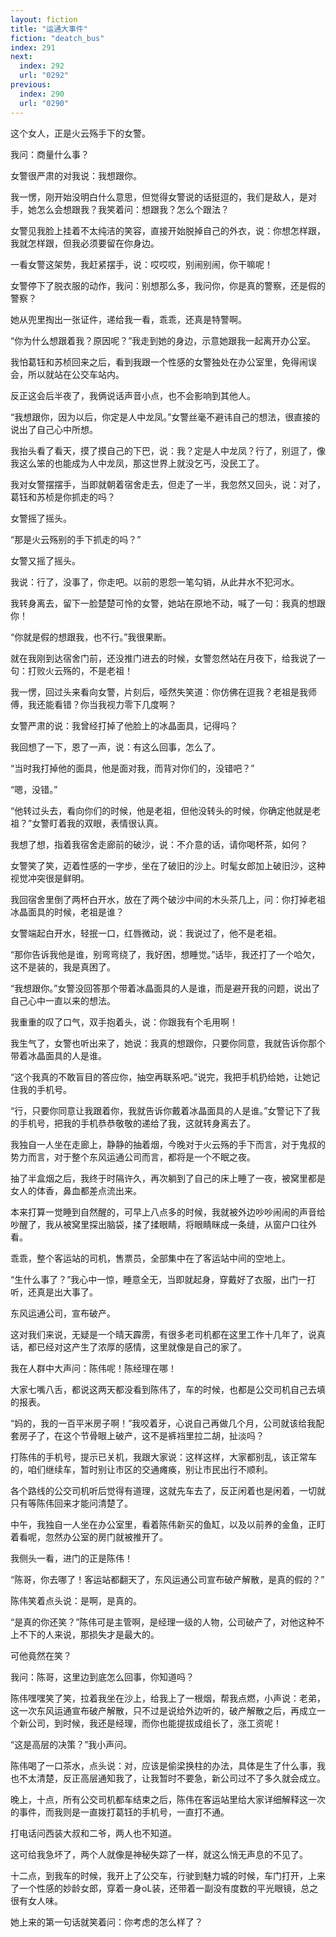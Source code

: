 ```yaml
---
layout: fiction
title: "运通大事件"
fiction: "deatch_bus"
index: 291
next:
  index: 292
  url: "0292"
previous:
  index: 290
  url: "0290"
---
```

这个女人，正是火云殇手下的女警。

我问：商量什么事？

女警很严肃的对我说：我想跟你。

我一愣，刚开始没明白什么意思，但觉得女警说的话挺逗的，我们是敌人，是对手，她怎么会想跟我？我笑着问：想跟我？怎么个跟法？

女警见我脸上挂着不太纯洁的笑容，直接开始脱掉自己的外衣，说：你想怎样跟，我就怎样跟，但我必须要留在你身边。

一看女警这架势，我赶紧摆手，说：哎哎哎，别闹别闹，你干嘛呢！

女警停下了脱衣服的动作，我问：别想那么多，我问你，你是真的警察，还是假的警察？

她从兜里掏出一张证件，递给我一看，乖乖，还真是特警啊。

“你为什么想跟着我？原因呢？”我走到她的身边，示意她跟我一起离开办公室。

我怕葛钰和苏桢回来之后，看到我跟一个性感的女警独处在办公室里，免得闹误会，所以就站在公交车站内。

反正这会后半夜了，我俩说话声音小点，也不会影响到其他人。

“我想跟你，因为以后，你定是人中龙凤。”女警丝毫不避讳自己的想法，很直接的说出了自己心中所想。

我抬头看了看天，摸了摸自己的下巴，说：我？定是人中龙凤？行了，别逗了，像我这么笨的也能成为人中龙凤，那这世界上就没乞丐，没民工了。

我对女警摆摆手，当即就朝着宿舍走去，但走了一半，我忽然又回头，说：对了，葛钰和苏桢是你抓走的吗？

女警摇了摇头。

“那是火云殇别的手下抓走的吗？”

女警又摇了摇头。

我说：行了，没事了，你走吧。以前的恩怨一笔勾销，从此井水不犯河水。

我转身离去，留下一脸楚楚可怜的女警，她站在原地不动，喊了一句：我真的想跟你！

“你就是假的想跟我，也不行。”我很果断。

就在我刚到达宿舍门前，还没推门进去的时候，女警忽然站在月夜下，给我说了一句：打败火云殇的，不是老祖！

我一愣，回过头来看向女警，片刻后，哑然失笑道：你仿佛在逗我？老祖是我师傅，我还能看错？你当我视力零下几度啊？

女警严肃的说：我曾经打掉了他脸上的冰晶面具，记得吗？

我回想了一下，恩了一声，说：有这么回事，怎么了。

“当时我打掉他的面具，他是面对我，而背对你们的，没错吧？”

“嗯，没错。”

“他转过头去，看向你们的时候，他是老祖，但他没转头的时候，你确定他就是老祖？”女警盯着我的双眼，表情很认真。

我想了想，指着我宿舍走廊前的破沙，说：不介意的话，请你喝杯茶，如何？

女警笑了笑，迈着性感的一字步，坐在了破旧的沙上。时髦女郎加上破旧沙，这种视觉冲突很是鲜明。

我回宿舍里倒了两杯白开水，放在了两个破沙中间的木头茶几上，问：你打掉老祖冰晶面具的时候，老祖是谁？

女警端起白开水，轻抿一口，红唇微动，说：我说过了，他不是老祖。

“那你告诉我他是谁，别弯弯绕了，我好困，想睡觉。”话毕，我还打了一个哈欠，这不是装的，我是真困了。

“我想跟你。”女警没回答那个带着冰晶面具的人是谁，而是避开我的问题，说出了自己心中一直以来的想法。

我重重的叹了口气，双手抱着头，说：你跟我有个毛用啊！

我生气了，女警也听出来了，她说：我真的想跟你，只要你同意，我就告诉你那个带着冰晶面具的人是谁。

“这个我真的不敢盲目的答应你，抽空再联系吧。”说完，我把手机扔给她，让她记住我的手机号。

“行，只要你同意让我跟着你，我就告诉你戴着冰晶面具的人是谁。”女警记下了我的手机号，把我的手机恭恭敬敬的递给了我，这就转身离去了。

我独自一人坐在走廊上，静静的抽着烟，今晚对于火云殇的手下而言，对于鬼叔的势力而言，对于整个东风运通公司而言，都将是一个不眠之夜。

抽了半盒烟之后，我终于时隔许久，再次躺到了自己的床上睡了一夜，被窝里都是女人的体香，鼻血都差点流出来。

本来打算一觉睡到自然醒的，可早上八点多的时候，我就被外边吵吵闹闹的声音给吵醒了，我从被窝里探出脑袋，揉了揉眼睛，将眼睛眯成一条缝，从窗户口往外看。

乖乖，整个客运站的司机，售票员，全部集中在了客运站中间的空地上。

“生什么事了？”我心中一惊，睡意全无，当即就起身，穿戴好了衣服，出门一打听，还真是出大事了。

东风运通公司，宣布破产。

这对我们来说，无疑是一个晴天霹雳，有很多老司机都在这里工作十几年了，说真话，都已经对这产生了浓厚的感情，这里就像是自己的家了。

我在人群中大声问：陈伟呢！陈经理在哪！

大家七嘴八舌，都说这两天都没看到陈伟了，车的时候，也都是公交司机自己去填的报表。

“妈的，我的一百平米房子啊！”我咬着牙，心说自己再做几个月，公司就该给我配套房子了，在这个节骨眼上破产，这不是裤裆里拉二胡，扯淡吗？

打陈伟的手机号，提示已关机，我跟大家说：这样这样，大家都别乱，该正常车的，咱们继续车，暂时别让市区的交通瘫痪，别让市民出行不顺利。

各个路线的公交司机听后觉得有道理，这就先车去了，反正闲着也是闲着，一切就只有等陈伟回来才能问清楚了。

中午，我独自一人坐在办公室里，看着陈伟新买的鱼缸，以及以前养的金鱼，正盯着看呢，忽然办公室的房门就被推开了。

我侧头一看，进门的正是陈伟！

“陈哥，你去哪了！客运站都翻天了，东风运通公司宣布破产解散，是真的假的？”

陈伟笑着点头说：是啊，是真的。

“是真的你还笑？”陈伟可是主管啊，是经理一级的人物，公司破产了，对他这种不上不下的人来说，那损失才是最大的。

可他竟然在笑？

我问：陈哥，这里边到底怎么回事，你知道吗？

陈伟嘿嘿笑了笑，拉着我坐在沙上，给我上了一根烟，帮我点燃，小声说：老弟，这一次东风运通宣布破产解散，只不过是说给外边听的，破产解散之后，再成立一个新公司，到时候，我还是经理，而你也能提拔成组长了，涨工资呢！

“这是高层的决策？”我小声问。

陈伟喝了一口茶水，点头说：对，应该是偷梁换柱的办法，具体是生了什么事，我也不太清楚，反正高层通知我了，让我暂时不要急，新公司过不了多久就会成立。

晚上，十点，所有公交司机都车结束之后，陈伟在客运站里给大家详细解释这一次的事件，而我则是一直拨打葛钰的手机号，一直打不通。

打电话问西装大叔和二爷，两人也不知道。

这可给我急坏了，两个人就像是神秘失踪了一样，就这么悄无声息的不见了。

十二点，到我车的时候，我开上了公交车，行驶到魅力城的时候，车门打开，上来了一个性感的妙龄女郎，穿着一身oL装，还带着一副没有度数的平光眼镜，总之很有女人味。

她上来的第一句话就笑着问：你考虑的怎么样了？